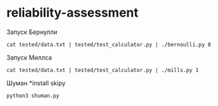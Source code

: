 # reliability-assessment

Запуск Бернулли
```
cat tested/data.txt | tested/test_calculator.py | ./bernoulli.py 8
```
Запуск Миллса
```
cat tested/data.txt | tested/test_calculator.py | ./mills.py 1
```
Шуман
*install skipy
```
python3 shuman.py
```
